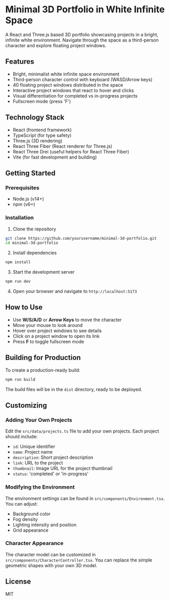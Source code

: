 # Minimal 3D Portfolio in White Infinite Space

A React and Three.js based 3D portfolio showcasing projects in a bright, infinite white environment. Navigate through the space as a third-person character and explore floating project windows.

## Features

- Bright, minimalist white infinite space environment
- Third-person character control with keyboard (WASD/Arrow keys)
- 40 floating project windows distributed in the space
- Interactive project windows that react to hover and clicks
- Visual differentiation for completed vs in-progress projects
- Fullscreen mode (press 'F')

## Technology Stack

- React (frontend framework)
- TypeScript (for type safety)
- Three.js (3D rendering)
- React Three Fiber (React renderer for Three.js)
- React Three Drei (useful helpers for React Three Fiber)
- Vite (for fast development and building)

## Getting Started

### Prerequisites

- Node.js (v14+)
- npm (v6+)

### Installation

1. Clone the repository
```bash
git clone https://github.com/yourusername/minimal-3d-portfolio.git
cd minimal-3d-portfolio
```

2. Install dependencies
```bash
npm install
```

3. Start the development server
```bash
npm run dev
```

4. Open your browser and navigate to `http://localhost:5173`

## How to Use

- Use **W/S/A/D** or **Arrow Keys** to move the character
- Move your mouse to look around
- Hover over project windows to see details
- Click on a project window to open its link
- Press **F** to toggle fullscreen mode

## Building for Production

To create a production-ready build:

```bash
npm run build
```

The build files will be in the `dist` directory, ready to be deployed.

## Customizing

### Adding Your Own Projects

Edit the `src/data/projects.ts` file to add your own projects. Each project should include:

- `id`: Unique identifier
- `name`: Project name
- `description`: Short project description
- `link`: URL to the project
- `thumbnail`: Image URL for the project thumbnail
- `status`: 'completed' or 'in-progress'

### Modifying the Environment

The environment settings can be found in `src/components/Environment.tsx`. You can adjust:

- Background color
- Fog density
- Lighting intensity and position
- Grid appearance

### Character Appearance

The character model can be customized in `src/components/CharacterController.tsx`. You can replace the simple geometric shapes with your own 3D model.

## License

MIT
